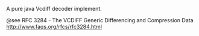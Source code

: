 A pure java Vcdiff decoder implement. <br />


@see RFC 3284 - The VCDIFF Generic Differencing and Compression Data <br />
http://www.faqs.org/rfcs/rfc3284.html